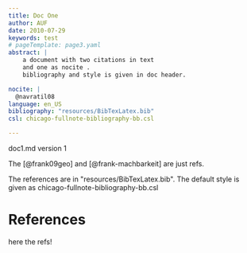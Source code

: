 ```yaml
---
title: Doc One 
author: AUF
date: 2010-07-29
keywords: test
# pageTemplate: page3.yaml
abstract: |
    a document with two citations in text 
    and one as nocite .
    bibliography and style is given in doc header.

nocite: |
  @navratil08
language: en_US
bibliography: "resources/BibTexLatex.bib"
csl: chicago-fullnote-bibliography-bb.csl

---
```


doc1.md  version 1
 
The [@frank09geo] and [@frank-machbarkeit] are just refs.

The references are in "resources/BibTexLatex.bib". 
The default style is given as chicago-fullnote-bibliography-bb.csl 
 

# References
here the refs!


